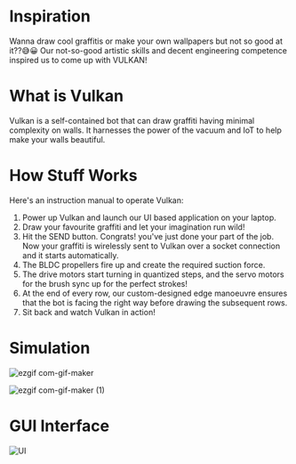 # Inspiration
Wanna draw cool graffitis or make your own wallpapers but not so good at it??😅😀
Our not-so-good artistic skills and decent engineering competence inspired us to come up with VULKAN!

# What is Vulkan
Vulkan is a self-contained bot that can draw graffiti having minimal complexity on walls. It harnesses the power of the vacuum and IoT to help make your walls beautiful.

# How Stuff Works
Here's an instruction manual to operate Vulkan:
 
1. Power up Vulkan and launch our UI based application on your laptop. 
2. Draw your favourite graffiti and let your imagination run wild!
3. Hit the SEND button. Congrats! you've just done your part of the job. Now your graffiti is wirelessly sent to Vulkan over a socket connection and it starts automatically.
4. The BLDC propellers fire up and create the required suction force.
5. The drive motors start turning in quantized steps, and the servo motors for the brush sync up for the perfect strokes!
6. At the end of every row, our custom-designed edge manoeuvre ensures that the bot is facing the right way before drawing the subsequent rows.
7. Sit back and watch Vulkan in action!  

# Simulation
![ezgif com-gif-maker](https://user-images.githubusercontent.com/36446402/111867714-d582fe00-899b-11eb-89fe-d23b2482b60d.gif)

![ezgif com-gif-maker (1)](https://user-images.githubusercontent.com/36446402/111867788-5215dc80-899c-11eb-814f-285f31a0b0d2.gif)

# GUI Interface 
![UI](https://user-images.githubusercontent.com/36446402/111870855-0881bd80-89ad-11eb-9e2d-a6376fdc767d.png)

